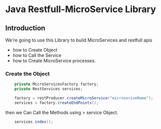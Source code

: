 # Java Restfull-MicroService Library## IntroductionWe're going to use this Library to build MicroServices and restfull apis* how to Create Object* how to Call the Service* how to Create MicroService processes.### Create the Object```java    private MicroServicesFactory factory;    private RestServices services;    factory = restProducer.createMicroService("microseriveName");    services = factory.createEndPoints();```then we Can Call the Methods using > service Object.```java    services.index();```